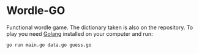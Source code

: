 # Wordle-GO

Functional wordle game. The dictionary taken is also on the repository.
To play you need [Golang](https://go.dev/) installed on your computer and run:

`go run main.go data.go guess.go`
